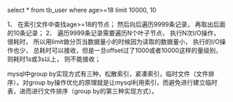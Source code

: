 select * from tb_user where age>=18 limit 10000, 10

1、 在索引文件中查找age>=18的节点； 然后向后遍历9999条记录， 再取出后面的10条记录；
2、 遍历9999条记录需要遍历N个叶子节点， 执行N次I/O操作， 很耗时， 所以用limit做分页当数据量小的时候因为读取的数据量小， 执行的I/O操作也少， 总耗时可以接收，但是一旦offset过了1000或者10000这样的量级别， 则耗时1s或3s以上， 则不能接收；

mysql中group by实现方式有三种，松散索引，紧凑索引，临时文件（文件排序）。对group by操作优化的原理就是让mysql利用索引，而避免进行建立临时表，进而进行文件排序（group by的第三种实现方式）。